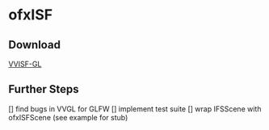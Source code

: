 ofxISF
================



Download
--------
[VVISF-GL](https://github.com/mrRay/VVISF-GL)

Further Steps
-------------
[] find bugs in VVGL for GLFW
[] implement test suite
[] wrap IFSScene with ofxISFScene (see example for stub)